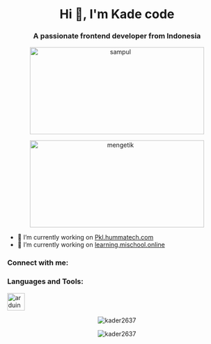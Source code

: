 <h1 align="center">Hi 👋, I'm Kade code</h1>
<h3 align="center">A passionate frontend developer from Indonesia</h3>

<p align="center">
  <img src="[https://example.com/sampul.png](https://images.app.goo.gl/Kw3bJQ4rxXCHTqxG6)" alt="sampul" width="400" height="200" />
</p>

<p align="center">
  <img src="https://example.com/gif-mengetik.gif" alt="mengetik" width="400" height="200" />
</p>

- 🔭 I’m currently working on <a href="https://pkl.hummatech.com/login">Pkl.hummatech.com</a>
- 🔭 I’m currently working on <a href="https://learning.mischool.online/login">learning.mischool.online</a>

<h3 align="left">Connect with me:</h3>
<p align="left">
</p>

<h3 align="left">Languages and Tools:</h3>
<p align="left">
  <a href="https://www.arduino.cc/" target="_blank" rel="noreferrer">
    <img src="https://cdn.worldvectorlogo.com/logos/arduino-1.svg" alt="arduino" width="40" height="40" />
  </a>
  <!-- Tambahkan ikon dan tautan untuk alat lainnya di sini -->
</p>

<p align="center">
  <img align="center" src="https://github-readme-stats.vercel.app/api/top-langs?username=kader2637&show_icons=true&locale=en&layout=compact" alt="kader2637" />
</p>

<p align="center">
  <img align="center" src="https://github-readme-streak-stats.herokuapp.com/?user=kader2637&" alt="kader2637" />
</p>
